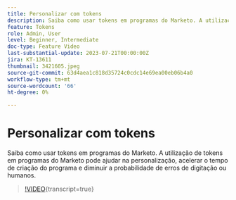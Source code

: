 ```yaml
---
title: Personalizar com tokens
description: Saiba como usar tokens em programas do Marketo. A utilização de tokens em programas do Marketo pode ajudar na personalização, acelerar o tempo de criação do programa e diminuir a probabilidade de erros de digitação ou humanos.
feature: Tokens
role: Admin, User
level: Beginner, Intermediate
doc-type: Feature Video
last-substantial-update: 2023-07-21T00:00:00Z
jira: KT-13611
thumbnail: 3421605.jpeg
source-git-commit: 63d4aea1c818d35724c0cdc14e69ea00eb06b4a0
workflow-type: tm+mt
source-wordcount: '66'
ht-degree: 0%

---
```



# Personalizar com tokens

Saiba como usar tokens em programas do Marketo. A utilização de tokens em programas do Marketo pode ajudar na personalização, acelerar o tempo de criação do programa e diminuir a probabilidade de erros de digitação ou humanos.

>[!VIDEO](https://video.tv.adobe.com/v/3421605/?learn=on){transcript=true}
